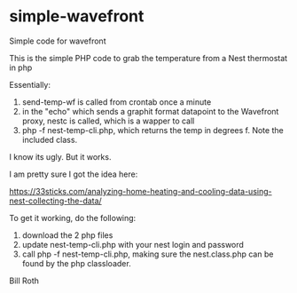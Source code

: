 # simple-wavefront
Simple code for wavefront

This is the simple PHP code to grab the temperature from a Nest thermostat in php

Essentially: 
1. send-temp-wf is called from crontab once a minute
2. in the "echo" which sends a graphit format datapoint to the Wavefront proxy, nestc is called, which is a wapper to call
3. php -f nest-temp-cli.php, which returns the temp in degrees f. Note the included class.

I know its ugly. But it works.

I am pretty sure I got the idea here:

https://33sticks.com/analyzing-home-heating-and-cooling-data-using-nest-collecting-the-data/

To get it working, do the following:
1. download the 2 php files
2. update nest-temp-cli.php with your nest login and password
2. call php -f nest-temp-cli.php, making sure the nest.class.php can be found by the php classloader.

Bill Roth


